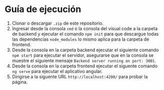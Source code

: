 Guía de ejecución
============================================
1. Clonar o descargar ```.zip``` de este repositorio.
2. Ingresar desde la consola ```cmd``` o la consola del visual code a la carpeta de backend y ejecutar el comando ```npm init``` para que descargue todas las dependencias ```node_modules```  lo mismo aplica para la carpeta de frontend.
3. Desde la consola en la carpeta backend ejecutar el siguiente comando ```npm start``` para ejecutar el servidor, asegurarse que en la consola se muestre el siguiente mensaje ```Backend server running on port: 3001```.
4. Desde la consola en la carpeta frontend ejecutar el siguente comando ```ng serve``` para ejecutar el aplicativo angular.
4. Dirigirse a la siguente URL ```http://localhost:4200/``` para probar la página.
